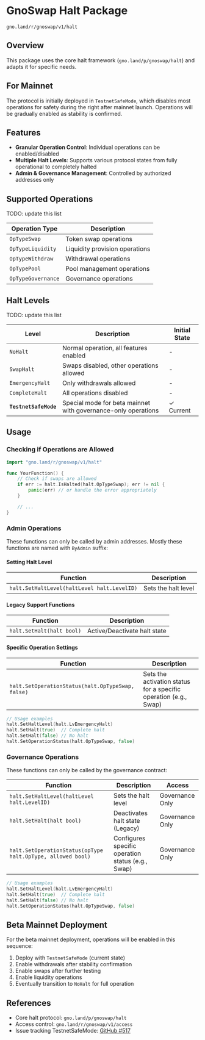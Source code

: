 # GnoSwap Halt Package

`gno.land/r/gnoswap/v1/halt`

## Overview

This package uses the core halt framework (`gno.land/p/gnoswap/halt`) and adapts it for specific needs.

## For Mainnet

The protocol is initially deployed in `TestnetSafeMode`, which disables most operations for safety during the right after mainnet launch. Operations will be gradually enabled as stability is confirmed.

## Features

- **Granular Operation Control**: Individual operations can be enabled/disabled
- **Multiple Halt Levels**: Supports various protocol states from fully operational to completely halted
- **Admin & Governance Management**: Controlled by authorized addresses only

## Supported Operations

TODO: update this list

| Operation Type | Description |
|---------------|-------------|
| `OpTypeSwap` | Token swap operations |
| `OpTypeLiquidity` | Liquidity provision operations |
| `OpTypeWithdraw` | Withdrawal operations |
| `OpTypePool` | Pool management operations |
| `OpTypeGovernance` | Governance operations |

## Halt Levels

TODO: update this list

| Level | Description | Initial State |
|-------|-------------|--------------|
| `NoHalt` | Normal operation, all features enabled | - |
| `SwapHalt` | Swaps disabled, other operations allowed | - |
| `EmergencyHalt` | Only withdrawals allowed | - |
| `CompleteHalt` | All operations disabled | - |
| **`TestnetSafeMode`** | Special mode for beta mainnet with governance-only operations | ✓ Current |

## Usage

### Checking if Operations are Allowed

```go
import "gno.land/r/gnoswap/v1/halt"

func YourFunction() {
    // Check if swaps are allowed
    if err := halt.IsHalted(halt.OpTypeSwap); err != nil {
        panic(err) // or handle the error appropriately
    }

    // ...
}
```

### Admin Operations

These functions can only be called by admin addresses. Mostly these functions are named with `ByAdmin` suffix:

#### Setting Halt Level

| Function | Description |
|----------|-------------|
| `halt.SetHaltLevel(haltLevel halt.LevelID)` | Sets the halt level |

#### Legacy Support Functions

| Function | Description |
|----------|-------------|
| `halt.SetHalt(halt bool)` | Active/Deactivate halt state |

#### Specific Operation Settings

| Function | Description |
|----------|-------------|
| `halt.SetOperationStatus(halt.OpTypeSwap, false)` | Sets the activation status for a specific operation (e.g., Swap) |

```go
// Usage examples
halt.SetHaltLevel(halt.LvEmergencyHalt)
halt.SetHalt(true)  // Complete halt
halt.SetHalt(false) // No halt
halt.SetOperationStatus(halt.OpTypeSwap, false)
```

### Governance Operations

These functions can only be called by the governance contract:

| Function | Description | Access |
|----------|-------------|---------|
| `halt.SetHaltLevel(haltLevel halt.LevelID)` | Sets the halt level | Governance Only |
| `halt.SetHalt(halt bool)` | Deactivates halt state (Legacy) | Governance Only |
| `halt.SetOperationStatus(opType halt.OpType, allowed bool)` | Configures specific operation status (e.g., Swap) | Governance Only |

```go
// Usage examples
halt.SetHaltLevel(halt.LvEmergencyHalt)
halt.SetHalt(true)  // Complete halt
halt.SetHalt(false) // No halt
halt.SetOperationStatus(halt.OpTypeSwap, false)
```

## Beta Mainnet Deployment

For the beta mainnet deployment, operations will be enabled in this sequence:

1. Deploy with `TestnetSafeMode` (current state)
2. Enable withdrawals after stability confirmation
3. Enable swaps after further testing
4. Enable liquidity operations
5. Eventually transition to `NoHalt` for full operation

## References

- Core halt protocol: `gno.land/p/gnoswap/halt`
- Access control: `gno.land/r/gnoswap/v1/access`
- Issue tracking TestnetSafeMode: [GitHub #517](https://github.com/gnoswap-labs/gnoswap/issues/517)
